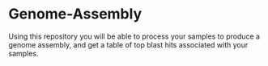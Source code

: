 # Genome-Assembly
Using this repository you will be able to process your samples to produce a genome assembly, and get a table of top blast hits associated with your samples. 
